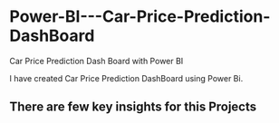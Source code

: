 # Power-BI---Car-Price-Prediction-DashBoard
Car Price Prediction Dash Board with Power BI

I have created Car Price Prediction DashBoard using Power Bi.

There are few key insights for this Projects
- 
